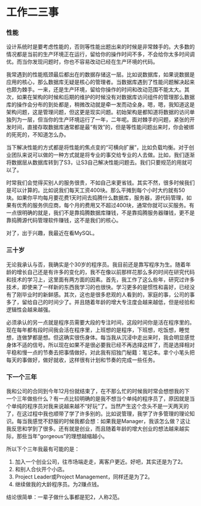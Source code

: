 工作二三事
======

### 性能
设计系统时是要考虑性能的，否则等性能出题出来的时候是非常棘手的。大多数的情况都是当前的生产环境正在运行，留给你的操作时间不多，不会给你太多时间调优。而当你发现问题时，你也不容易改动已经在生产环境的代码。

我常遇到的性能瓶颈最后都出在的数据存储这一层。比如说数据库，如果说数据是应用的核心，那么数据库无疑是核心的管理者。当数据库遇到了性能问题解决起来也颇为棘手。一来，还是生产环境，留给你操作的时间和改动范围不能太大。其次，如果在架构的时候和后期的维护的时候没有对数据库访问组件的管理那么数据库的操作会分布的到处都是，稍微改动就是牵一发而动全身。嗯，嗯，我知道这是架构问题，这是管理问题，但这更是现实问题。初始架构是都知道将数据的访问单独列为一层，但当你的生产环境运行了一年，二年呢。面对棘手的问题，紧张的开发时间，直接存取数据库通常都是最“有效”的，但是等性能问题出来时，你会被绑的死死的，不知道怎么办。

当下解决性能的方式都是将性能的焦点变的“可横向扩展”，比如负载均衡。对于创业团队来说可以做的一种方式就是将专业的事交给专业的人去做。比如，我们逐渐将数据层从数据库转到了S3，让S3自己解决性能问题去。我们只要规范的用就可以了。

时常我们会觉得买别人的服务很贵，不如自己来更省钱。其实不然，很多时候我们是可以计算的。比如说我们每天工资400块。那么平摊到每个小时大约就有50块。如果你平均每月要花费1天时间去捣腾什么数据库，服务器，源代码管理，如果有优秀的服务供应商，每个月的费用又不超过400块，通常你就可以买服务。有一点很明确的就是，我们不是靠捣腾数据库赚钱，不是靠捣腾服务器赚钱，更不是靠捣腾源代码管理软件赚钱，这不是我们的核心。

对了，出于兴趣，我最近在看MySQL。

### 三十岁
无论我承认与否，我确实是个30岁的程序员。我目前还是靠写程序为生。随着年龄的增长自己还是有许多的变化的，我不在像以前那样花那么多的时间在研究代码和技术的学习上，这里面有两方面的因素。首先，我工作了这么些年，研究过许多技术，即使来了一样新的东西我学习的也很快。学习更多的是惯性和喜好，已经没有了刚毕业时的新鲜感。其次，这也是很多悲观的人看到的，家庭的事，公司的事多了，留给自己的时间少了。并且随着年龄的增大专注度会越来越低，但是经验和逻辑性会越来越强。

必须承认的另一点就是程序员需要大段的专注时间，这段时间你是活在程序里的。现在每年都有段时间我会活在程序里，上班想的是程序，下班想，吃饭想，睡觉想，连做梦都是想。但这确实很伤身体。每当我从沉浸中走出来时，我会明显感觉身体不适的信号。所以现在如果不是很必要我已经不再选择这样了，而是选择相对平稳和慢一点的节奏去把事情做好。对此我有招独门秘籍：笔记本。拿个小笔头把每天的事做好，做好就收，这样很有计划和节奏的完成一些任务。

### 下一个三年
我和公司的合同到今年12月份就结束了，在不那么忙的时候我时常会想想我的下一个三年做些什么？有一点比较明确的是我不想当个单纯的程序员了，原因就是当个单纯的程序员对我来说越来越不“好玩”了。当然产生这个念头不是一天两天的了，在这过程中我也顺带了学了许多别的。比如说管理，我学了许多管理的理论知识。每当我感觉不舒服的时候我都会想：如果我是Manager，我该怎么做？这让我反思和学到了很多。还有就是创业，而且随着年龄的增大创业的想法越来越实际，那些当年“gorgeous”的理想越缩越小。

所以下个三年我最有可能的是：

1. 加入一个创业公司，往市场端走走，离客户更近。好吧，其实还是为了2。
1. 和别人合伙开个小店。
1. Project Leader或Project Management，同样还是为了2。
1. 继续做我的大龄程序员。为2赚点钱。

结论很简单：一辈子做什么事都是犯2，人称2范。
